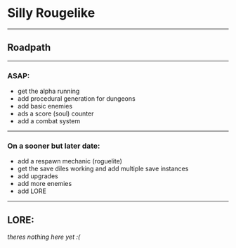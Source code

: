 # Silly Rougelike
---
## Roadpath
---
### ASAP:
- get the alpha running
- add procedural generation for dungeons
- add basic enemies
- ads a score (soul) counter
- add a combat system
---
### On a sooner but later date:
- add a respawn mechanic (roguelite)
- get the save diles working and add multiple save instances
- add upgrades
- add more enemies
- add LORE
---

## LORE:
*theres nothing here yet :(*
